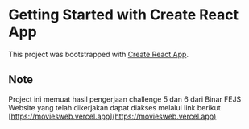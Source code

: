 # Getting Started with Create React App

This project was bootstrapped with [Create React App](https://github.com/facebook/create-react-app).

## Note

Project ini memuat hasil pengerjaan challenge 5 dan 6 dari Binar FEJS
Website yang telah dikerjakan dapat diakses melalui link berikut [https://moviesweb.vercel.app](https://moviesweb.vercel.app)
